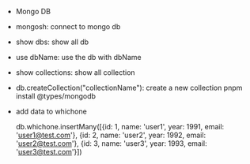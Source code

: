 - Mongo DB
- mongosh: connect to mongo db
- show dbs: show all db
- use dbName: use the db with dbName
- show collections: show all collection
- db.createCollection("collectionName"): create a new collection
  pnpm install @types/mongodb
- add data to whichone

  db.whichone.insertMany([{id: 1, name: 'user1', year: 1991, email: 'user1@test.com'}, {id: 2, name: 'user2', year: 1992, email: 'user2@test.com'}, {id: 3, name: 'user3', year: 1993, email: 'user3@test.com'}])
